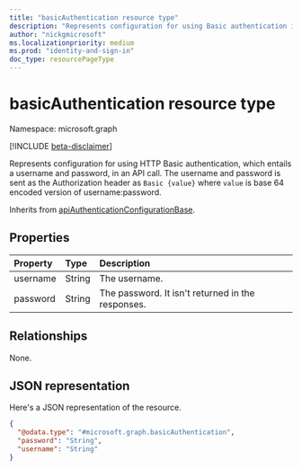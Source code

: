 ```yaml
---
title: "basicAuthentication resource type"
description: "Represents configuration for using Basic authentication in an API call."
author: "nickgmicrosoft"
ms.localizationpriority: medium
ms.prod: "identity-and-sign-in"
doc_type: resourcePageType
---
```


# basicAuthentication resource type

Namespace: microsoft.graph

[!INCLUDE [beta-disclaimer](../../includes/beta-disclaimer.md)]

Represents configuration for using HTTP Basic authentication, which entails a username and password, in an API call. The username and password is sent as the Authorization header as `Basic {value}` where `value` is base 64 encoded version of username:password.

Inherits from [apiAuthenticationConfigurationBase](../resources/apiauthenticationconfigurationbase.md).

## Properties

|Property|Type|Description|
|:---|:---|:---|
|username|String| The username. |
|password|String| The password. It isn't returned in the responses. |

## Relationships

None.

## JSON representation

Here's a JSON representation of the resource.
<!-- {
  "blockType": "resource",
  "@odata.type": "microsoft.graph.basicAuthentication"
}
-->

``` json
{
  "@odata.type": "#microsoft.graph.basicAuthentication",
  "password": "String",
  "username": "String"
}
```

